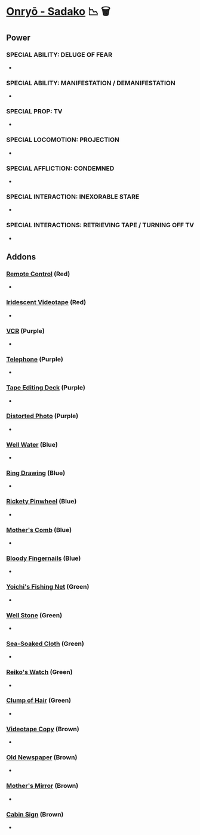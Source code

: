 # [Onryō - Sadako](<https://deadbydaylight.wiki.gg/wiki/Sadako_Yamamura>) 📉 🗑️

## Power

### SPECIAL ABILITY: DELUGE OF FEAR

-


### SPECIAL ABILITY: MANIFESTATION / DEMANIFESTATION

-


### SPECIAL PROP: TV

-


### SPECIAL LOCOMOTION: PROJECTION

-


### SPECIAL AFFLICTION: CONDEMNED

-


### SPECIAL INTERACTION: INEXORABLE STARE

-


### SPECIAL INTERACTIONS: RETRIEVING TAPE / TURNING OFF TV

-


## Addons

### [Remote Control](<https://deadbydaylight.wiki.gg/wiki/Remote_Control>) (Red)

-


### [Iridescent Videotape](<https://deadbydaylight.wiki.gg/wiki/Iridescent_Videotape>) (Red)

-


### [VCR](<https://deadbydaylight.wiki.gg/wiki/VCR>) (Purple)

-


### [Telephone](<https://deadbydaylight.wiki.gg/wiki/Telephone>) (Purple)

-


### [Tape Editing Deck](<https://deadbydaylight.wiki.gg/wiki/Tape_Editing_Deck>) (Purple)

-


### [Distorted Photo](<https://deadbydaylight.wiki.gg/wiki/Distorted_Photo>) (Purple)

-


### [Well Water](<https://deadbydaylight.wiki.gg/wiki/Well_Water>) (Blue)

-


### [Ring Drawing](<https://deadbydaylight.wiki.gg/wiki/Ring_Drawing>) (Blue)

-


### [Rickety Pinwheel](<https://deadbydaylight.wiki.gg/wiki/Rickety_Pinwheel>) (Blue)

-


### [Mother's Comb](<https://deadbydaylight.wiki.gg/wiki/Mother%27s_Comb>) (Blue)

-


### [Bloody Fingernails](<https://deadbydaylight.wiki.gg/wiki/Bloody_Fingernails>) (Blue)

-


### [Yoichi's Fishing Net](<https://deadbydaylight.wiki.gg/wiki/Yoichi%27s_Fishing_Net>) (Green)

-


### [Well Stone](<https://deadbydaylight.wiki.gg/wiki/Well_Stone>) (Green)

-


### [Sea-Soaked Cloth](<https://deadbydaylight.wiki.gg/wiki/Sea-Soaked_Cloth>) (Green)

-


### [Reiko's Watch](<https://deadbydaylight.wiki.gg/wiki/Reiko%27s_Watch>) (Green)

-


### [Clump of Hair](<https://deadbydaylight.wiki.gg/wiki/Clump_of_Hair>) (Green)

-


### [Videotape Copy](<https://deadbydaylight.wiki.gg/wiki/Videotape_Copy>) (Brown)

-


### [Old Newspaper](<https://deadbydaylight.wiki.gg/wiki/Old_Newspaper>) (Brown)

-


### [Mother's Mirror](<https://deadbydaylight.wiki.gg/wiki/Mother%27s_Mirror>) (Brown)

-


### [Cabin Sign](<https://deadbydaylight.wiki.gg/wiki/Cabin_Sign>) (Brown)

-
